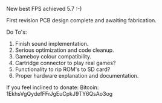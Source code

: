 New best FPS achieved 5.7 :-) 

First revision PCB design complete and awaiting fabrication.

Do To's:

1) Finish sound implementation.
2) Serious optimization and code cleanup.
3) Gameboy colour compatibility.
4) Cartridge connector to play real games?
5) Functionality to rip ROM's to SD card?
6) Proper hardware explanation and documentation.

If you feel inclined to donate:
Bitcoin:  1EkhsVgQydefFFrJgEuCpkJ9TY6QsAo3og
